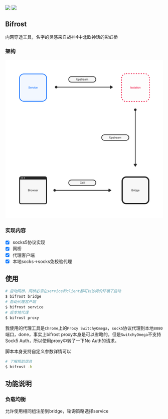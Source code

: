 <a href="https://github.com/ljun20160606/bifrost/blob/master/LICENSE"><img src="https://img.shields.io/badge/license-MIT-blue.svg"></a>
<a href="https://travis-ci.org/ljun20160606/bifrost"><img src="https://travis-ci.org/ljun20160606/bifrost.svg?branch=master"></a>

## Bifrost

内网穿透工具，名字的灵感来自战神4中北欧神话的彩虹桥

### 架构

<img src="./doc/Stream.png" width=512>

### 实现内容

* [x] socks5协议实现
* [x] 网桥
* [x] 代理客户端
* [x] 本地socks->socks免校验代理

## 使用

```bash
# 启动网桥，网桥必须在service和client都可以访问的环境下启动
$ bifrost bridge
# 启动代理客户端
$ bifrost service
# 启本地代理
$ bifrost proxy
```

我使用的代理工具是`Chrome`上的`Proxy SwitchyOmega`，`sock5`协议代理到本地`8080`端口，done，事实上bifrost proxy本身是可以省略的，但是`SwitchyOmega`不支持Sock5 Auth，所以使用proxy中转了一下No Auth的请求。

脚本本身支持自定义参数详情可以

```bash
# 了解帮助信息
$ bifrost -h
```

## 功能说明

### 负载均衡

允许使用相同组注册到bridge，轮询策略选择service
